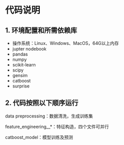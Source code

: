 ﻿# 代码说明

## 1. 环境配置和所需依赖库

- 操作系统：Linux、Windows、MacOS，64G以上内存
- jupter nodebook
- pandas
- numpy
- scikit-learn
- scipy
- gensim
- catboost
- surprise

## 2. 代码按照以下顺序运行

data preprocessing：数据清洗，生成训练集

feature_engineering__*：特征构造，四个文件可并行

catboost_model：模型训练及预测


